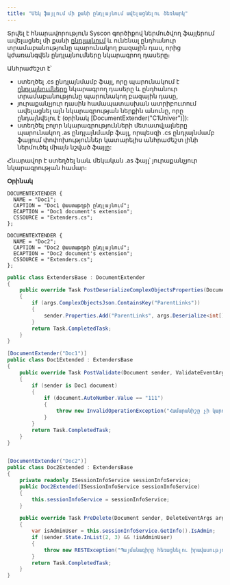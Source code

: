 ```yaml
---
title: "Մեկ ֆայլում մի քանի ընդլայնում ավելացնելու ձեռնարկ" 
---
```


Տրվել է հնարավորություն Syscon գործիքով ներմուծվող ֆայլերում ավելացնել մի քանի [ընդլայնում](../../extensions.md) և ունենալ ընդհանուր տրամաբանությունը պարունակող բազային դաս, որից կժառանգվեն ընդլայնումները նկարագրող դասերը։

Անհրաժեշտ է՝
* ստեղծել .cs ընդլայնմամբ ֆայլ, որը պարունակում է [ընդլայնումները](../../extensions.md) նկարագրող դասերը և ընդհանուր տրամաբանությունը պարունակող բազային դասը,
* յուրաքանչյուր դասին համապատասխան ատրիբուտում ավելացնել այն նկարագրության ներքին անունը, որը ընդայնվելու է (օրինակ [DocumentExtender("C1Univer")]):
* ստեղծել բոլոր նկարագրությունների մետատվյալները պարունակող .as ընդլայնմամբ ֆայլ, որպեսզի .cs ընդլայնմամբ ֆայլում փոփոխություններ կատարելիս անհրաժեշտ լինի ներմուծել միայն նշված ֆայլը:

Հնարավոր է ստեղծել նաև մեկական .as ֆայլ՝ յուրաքանչյուր նկարագրության համար։

**Օրինակ**

```as4x
DOCUMENTEXTENDER {
  NAME = "Doc1";
  CAPTION = "Doc1 փաստաթղթի ընդլայնում"; 
  ECAPTION = "Doc1 document's extension";
  CSSOURCE = "Extenders.cs";
};

DOCUMENTEXTENDER {
  NAME = "Doc2";
  CAPTION = "Doc2 փաստաթղթի ընդլայնում"; 
  ECAPTION = "Doc2 document's extension";
  CSSOURCE = "Extenders.cs";
};
```

```c#
public class ExtendersBase : DocumentExtender
{
    public override Task PostDeserializeComplexObjectsProperties(Document sender, DeserializeComplexObjectsEventArgs args)
    {
        if (args.ComplexObjectsJson.ContainsKey("ParentLinks"))
        {
            sender.Properties.Add("ParentLinks", args.Deserialize<int[]>("ParentLinks"));
        }
        return Task.CompletedTask;
    }
}

[DocumentExtender("Doc1")]
public class Doc1Extended : ExtendersBase
{
    public override Task PostValidate(Document sender, ValidateEventArgs args)
    {
        if (sender is Doc1 document)
        {
            if (document.AutoNumber.Value == "111")
            {
                throw new InvalidOperationException("Համարանիշը չի կարող լինել 111");
            }
        }
        return Task.CompletedTask;
    }
}


[DocumentExtender("Doc2")]
public class Doc2Extended : ExtendersBase
{
    private readonly ISessionInfoService sessionInfoService;
    public Doc2Extended(ISessionInfoService sessionInfoService)
    {
        this.sessionInfoService = sessionInfoService;
    }

    public override Task PreDelete(Document sender, DeleteEventArgs args)
    {
        var isAdminUser = this.sessionInfoService.GetInfo().IsAdmin;
        if (sender.State.InList(2, 3) && !isAdminUser)
        {
            throw new RESTException("Պայմանագիրը հեռացնելու իրավասություն չունեք".ToArmenianANSI());
        }
        return Task.CompletedTask;
    }
}
```